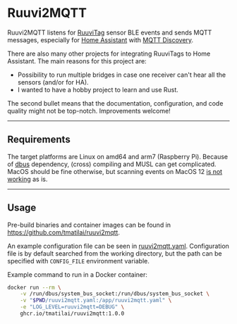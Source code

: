 # Ruuvi2MQTT

Ruuvi2MQTT listens for [RuuviTag](https://ruuvi.com/ruuvitag/) sensor BLE events and sends MQTT messages, especially for [Home Assistant](https://www.home-assistant.io/) with [MQTT Discovery](https://www.home-assistant.io/docs/mqtt/discovery/).

There are also many other projects for integrating RuuviTags to Home Assistant. The main reasons for this project are:

- Possibility to run multiple bridges in case one receiver can't hear all the sensors (and/or for HA).
- I wanted to have a hobby project to learn and use Rust.

The second bullet means that the documentation, configuration, and code quality might not be top-notch. Improvements welcome!

---

## Requirements

The target platforms are Linux on amd64 and arm7 (Raspberry Pi). Because of [dbus](https://docs.rs/dbus/latest/dbus/) dependency, (cross) compiling and MUSL can get complicated. MacOS should be fine otherwise, but scanning events on MacOS 12 [is not working](https://github.com/deviceplug/btleplug/issues/224) as is.

---

## Usage

Pre-build binaries and container images can be found in <https://github.com/tmatilai/ruuvi2mqtt>.

An example configuration file can be seen in [ruuvi2mqtt.yaml](./ruuvi2mqtt.yaml).
Configuration file is by default searched from the working directory, but the path can be specified with `CONFIG_FILE` environment variable.

Example command to run in a Docker container:

```bash
docker run --rm \
    -v /run/dbus/system_bus_socket:/run/dbus/system_bus_socket \
    -v "$PWD/ruuvi2mqtt.yaml:/app/ruuvi2mqtt.yaml" \
    -e "LOG_LEVEL=ruuvi2mqtt=DEBUG" \
    ghcr.io/tmatilai/ruuvi2mqtt:1.0.0
```
